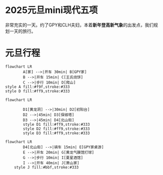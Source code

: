 <script setup>
import EditableTable from '../components/EditableTable.vue'
</script>
# 2025元旦mini现代五项
非常充实的一天。约了GPY和CLH夫妇，本着**新年登高新气象**的出发点，我们规划一天的旅行。
# 元旦行程


<EditableTable 
  pageId="trip-2025-01-yuandan" 
  tableId="schedule"
  :headers="['时间', '地点', '活动', '费用', '备注']"
  :columnConfig="{
    '时间': { 
      type: 'datetime',
      placeholder: '请选择时间'
    },
    '地点': { 
      type: 'text',
      placeholder: '请输入地点'
    },
    '活动': { 
      type: 'text',
      placeholder: '请输入活动内容'
    },
    '费用': { 
      type: 'number',
      min: 0,
      decimals: 2,
      placeholder: '请输入费用'
    },
    '备注': { 
      type: 'text',
      placeholder: '可选'
    }
  }"
/>

```mermaid
flowchart LR
        A[家] -->|开车 30min| B[GPY家]
        B -->|开车 15min| C[王氏烧饼]
        C -->|步行 10min| D[爬山]
style A fill:#f9f,stroke:#333
style D fill:#ff9,stroke:#333

```
```mermaid
flowchart LR

        D1[黄龙洞] -->|30min| D2[初阳台]
        D2 -->|45min| D3[保俶塔]
        D3 -->|45min| D4[北山街]
        style D1 fill:#ff9,stroke:#333
        style D2 fill:#ff9,stroke:#333
        style D3 fill:#ff9,stroke:#333

```

```mermaid
flowchart LR
        D4[北山街] -->|骑车 15min| E[GPY家桌游]
        E -->|开车 20min| G[黄龙气膜馆打球]
        G -->|步行 10min| I[夏星酒馆]
        I -->|开车 40min| J[萧山家]
    style J fill:#bbf,stroke:#333
```






